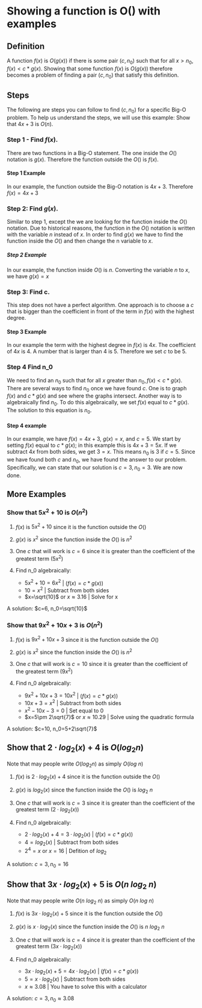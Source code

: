 # Showing a function is O() with examples

## Definition 
A function $f(x)$ is $O(g(x))$ if there is some pair $(c, n_0)$ such that for all $x>n_0$, $f(x) < c*g(x)$. Showing that some function $f(x)$ is $O(g(x))$ therefore becomes a problem of finding a pair $(c, n_0)$ that satisfy this definition.

## Steps
The following are steps you can follow to find $(c,n_0)$ for a specific Big-O problem. To help us understand the steps, we will use this example: Show that $4x+3$ is $O(n)$.

### Step 1 - Find $f(x)$. 
There are two functions in a Big-O statement. The one inside the $O()$ notation is $g(x)$. Therefore the function outside the $O()$ is $f(x)$. 

#### Step 1 Example
In our example, the function outside the Big-O notation is $4x+3$. Therefore $f(x) = 4x+3$

### Step 2: Find $g(x)$. 

Similar to step 1, except the we are looking for the function inside the $O()$ notation. Due to historical reasons, the function in the $O()$ notation is written with the variable $n$ instead of $x$. In order to find $g(x)$ we have to find the function inside the $O()$ and then change the n variable to $x$. 

##### Step 2 Example 

In our example, the function inside $O()$ is $n$. Converting the variable $n$ to $x$, we have $g(x)=x$

### Step 3: Find c.

 This step does not have a perfect algorithm. One approach is to choose a $c$ that is bigger than the coefficient in front of the term in $f(x)$ with the highest degree. 

#### Step 3 Example

In our example the term with the highest degree in $f(x)$ is $4x$. The coefficient of $4x$ is 4. A number that is larger than 4 is 5. Therefore we set $c$ to be 5.

### Step 4 Find n_0
We need to find an $n_0$ such that for all $x$ greater than $n_0, f(x) < c*g(x)$. There are several ways to find $n_0$ once we have found $c$. One is to graph $f(x)$ and $c*g(x)$ and see where the graphs intersect. Another way is to algebraically find $n_0$. To do this algebraically, we set $f(x)$ equal to $c*g(x)$. The solution to this equation is $n_0$.

#### Step 4 example

In our example, we have $f(x) = 4x+3$, $g(x)=x$, and $c=5$. We start by setting $f(x)$ equal to $c*g(x)$; in this example this is $4x+3=5x$. If we subtract $4x$ from both sides, we get $3=x$. This means $n_0$ is $3$ if $c=5$. Since we have found both $c$ and $n_0$, we have found the answer to our problem. Specifically, we can state that our solution is $c=3, n_0=3$. We are now done.

## More Examples

### Show that $5x^2+10$ is $O(n^2)$
1. $f(x)$ is $5x^2+10$ since it is the function outside the $O()$
2. $g(x)$ is $x^2$ since the function inside the $O()$ is $n^2$
3. One $c$ that will work is $c=6$ since it is greater than the coefficient of the greatest term $(5x^2)$
4. Find n_0 algebraically:

   - $5x^2+10=6x^2$ |  $(f(x)=c*g(x))$
   - $10=x^2$ |  Subtract from both sides
   - $x=\sqrt{10}$ or $x\approx 3.16$ | Solve for x

A solution: $c=6, n_0=\sqrt{10}$

### Show that $9x^2+10x+3$ is $O(n^2)$
1. $f(x)$ is $9x^2+10x+3$ since it is the function outside the $O()$
2. $g(x)$ is $x^2$ since the function inside the $O()$ is $n^2$
3. One $c$ that will work is $c=10$ since it is greater than the coefficient of the greatest term $(9x^2)$
4. Find n_0 algebraically:

   - $9x^2+10x+3=10x^2$ |  $(f(x)=c*g(x))$
   - $10x+3=x^2$ |  Subtract from both sides
   - $x^2-10x-3=0$ |  Set equal to 0
   - $x=5\pm 2\sqrt{7}$ or $x\approx 10.29$ | Solve using the quadratic formula

A solution: $c=10, n_0=5+2\sqrt{7}$

## Show that $2\cdot log_2(x)+4$ is $O(log_2 n)$
Note that may people write $O(log_2 n)$ as simply $O(log\ n)$
1. $f(x)$ is $2\cdot log_2(x)+4$ since it is the function outside the $O()$
2. $g(x)$ is $log_2(x)$ since the function inside the $O()$ is $log_2\ n$
3. One $c$ that will work is $c=3$ since it is greater than the coefficient of the greatest term $(2\cdot log_2(x))$
4. Find n_0 algebraically:

   - $2\cdot log_2(x)+4=3\cdot log_2(x)$ |  $(f(x)=c*g(x))$
   - $4=log_2(x)$ |  Subtract from both sides
   - $2^4=x$ or $x=16$ | Defition of $log_2$

A solution: $c=3, n_0=16$

## Show that $3x\cdot log_2(x)+5$ is $O(n\ log_2\ n)$
Note that may people write $O(n\ log_2\ n)$ as simply $O(n\ log\ n)$
1. $f(x)$ is $3x\cdot log_2(x)+5$ since it is the function outside the $O()$
2. $g(x)$ is $x\cdot log_2(x)$ since the function inside the $O()$ is $n\ log_2\ n$
3. One $c$ that will work is $c=4$ since it is greater than the coefficient of the greatest term $(3x\cdot log_2(x))$
4. Find n_0 algebraically:

   - $3x\cdot log_2(x)+5=4x\cdot log_2(x)$ |  $(f(x)=c*g(x))$
   - $5=x\cdot log_2(x)$ |  Subtract from both sides
   - $x\approx 3.08$ | You have to solve this with a calculator

A solution: $c=3, n_0\approx 3.08$
